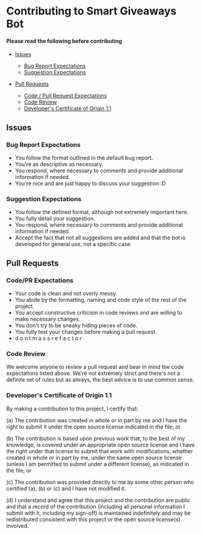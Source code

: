 # Contributing to Smart Giveaways Bot
#### Please read the following before contributing
- [Issues](#issues)
  - [Bug Report Expectations](#bug-report-expectations)
  - [Suggestion Expectations](#suggestion-expectations)
    
- [Pull Requests](#pull-requests)
  - [Code / Pull Request Expectations](#codepr-expectations)
  - [Code Review](#code-review)
  - [Developer's Certificate of Origin 1.1](#developers-certificate-of-origin-11)

## Issues

### Bug Report Expectations
  - You follow the format outlined in the default bug report.
  - You're as descriptive as necessary.
  - You respond, where necessary to comments and provide additional information if needed.
  - You're nice and are just happy to discuss your suggestion :D

### Suggestion Expectations
  - You follow the defined format, although not extremely important here.
  - You fully detail your suggestion.
  - You respond, where necessary to comments and provide additional information if needed.
  - Accept the fact that not all suggestions are added and that the bot is developed for general use, not a specific case.

## Pull Requests

### Code/PR Expectations
  - Your code is clean and not overly messy.
  - You abide by the formatting, naming and code style of the rest of the project.
  - You accept constructive criticism in code reviews and are willing to make necessary changes.
  - You don't try to be sneaky hiding pieces of code.
  - You fully test your changes before making a pull request.
  - d o n t    m a s s    r e f a c t o r
  
### Code Review

We welcome anyone to review a pull request and bear in mind the code expectations listed above.
We're not extremely strict and there's not a definite set of rules but as always, the best advice is to use common sense.

### Developer's Certificate of Origin 1.1

By making a contribution to this project, I certify that:

(a) The contribution was created in whole or in part by me and I
    have the right to submit it under the open source license
    indicated in the file; or

(b) The contribution is based upon previous work that, to the best
    of my knowledge, is covered under an appropriate open source
    license and I have the right under that license to submit that
    work with modifications, whether created in whole or in part
    by me, under the same open source license (unless I am
    permitted to submit under a different license), as indicated
    in the file; or

(c) The contribution was provided directly to me by some other
    person who certified (a), (b) or (c) and I have not modified
    it.

(d) I understand and agree that this project and the contribution
    are public and that a record of the contribution (including all
    personal information I submit with it, including my sign-off) is
    maintained indefinitely and may be redistributed consistent with
    this project or the open source license(s) involved.
